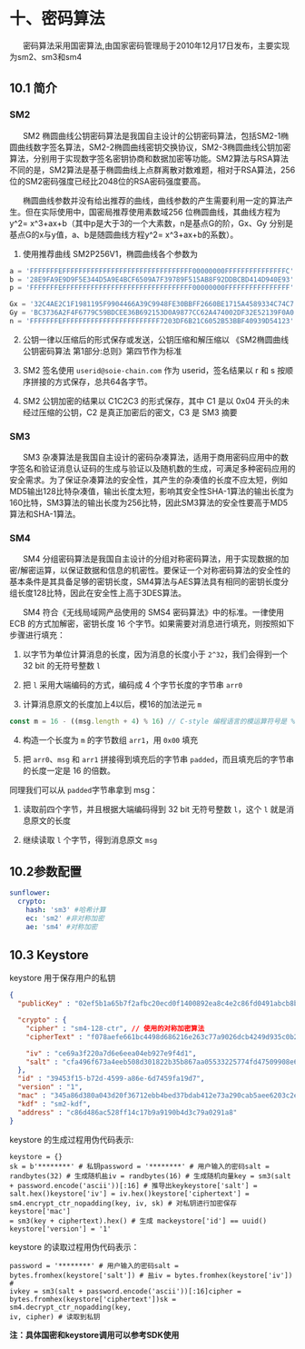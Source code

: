 # 十、密码算法
&#160;&#160;&#160;&#160;&#160;&#160;密码算法采用国密算法,由国家密码管理局于2010年12月17日发布，主要实现为sm2、sm3和sm4
## 10.1 简介
### SM2 

&#160;&#160;&#160;&#160;&#160;&#160;SM2 椭圆曲线公钥密码算法是我国自主设计的公钥密码算法，包括SM2-1椭圆曲线数字签名算法，SM2-2椭圆曲线密钥交换协议，SM2-3椭圆曲线公钥加密算法，分别用于实现数字签名密钥协商和数据加密等功能。SM2算法与RSA算法不同的是，SM2算法是基于椭圆曲线上点群离散对数难题，相对于RSA算法，256位的SM2密码强度已经比2048位的RSA密码强度要高。

&#160;&#160;&#160;&#160;&#160;&#160;椭圆曲线参数并没有给出推荐的曲线，曲线参数的产生需要利用一定的算法产生。但在实际使用中，国密局推荐使用素数域256 位椭圆曲线，其曲线方程为y^2= x^3+ax+b（其中p是大于3的一个大素数，n是基点G的阶，Gx、Gy 分别是基点G的x与y值，a、b是随圆曲线方程y^2= x^3+ax+b的系数）。

1. 使用推荐曲线 SM2P256V1，椭圆曲线各个参数为

```python
a = 'FFFFFFFEFFFFFFFFFFFFFFFFFFFFFFFFFFFFFFFF00000000FFFFFFFFFFFFFFFC' # 系数 a
b = '28E9FA9E9D9F5E344D5A9E4BCF6509A7F39789F515AB8F92DDBCBD414D940E93' # 系数 b
p = 'FFFFFFFEFFFFFFFFFFFFFFFFFFFFFFFFFFFFFFFF00000000FFFFFFFFFFFFFFFF' # 素数域Fp

Gx = '32C4AE2C1F1981195F9904466A39C9948FE30BBFF2660BE1715A4589334C74C7' # G 点的 x 坐标
Gy = 'BC3736A2F4F6779C59BDCEE36B692153D0A9877CC62A474002DF32E52139F0A0' # G 点的 y 坐标
n = 'FFFFFFFEFFFFFFFFFFFFFFFFFFFFFFFF7203DF6B21C6052B53BBF40939D54123' # G 点的阶
```

2. 公钥一律以压缩后的形式保存或发送，公钥压缩和解压缩以 《SM2椭圆曲线公钥密码算法 第1部分:总则》第四节作为标准

3. SM2 签名使用 ```userid@soie-chain.com``` 作为 userid，签名结果以 r 和 s 按顺序拼接的方式保存，总共64各字节。

4. SM2 公钥加密的结果以 C1C2C3 的形式保存，其中 C1 是以 0x04 开头的未经过压缩的公钥，C2 是真正加密后的密文，C3 是 SM3 摘要

### SM3

&#160;&#160;&#160;&#160;&#160;&#160;SM3 杂凑算法是我国自主设计的密码杂凑算法，适用于商用密码应用中的数字签名和验证消息认证码的生成与验证以及随机数的生成，可满足多种密码应用的安全需求。为了保证杂凑算法的安全性，其产生的杂凑值的长度不应太短，例如MD5输出128比特杂凑值，输出长度太短，影响其安全性SHA-1算法的输出长度为160比特，SM3算法的输出长度为256比特，因此SM3算法的安全性要高于MD5算法和SHA-1算法。

### SM4

&#160;&#160;&#160;&#160;&#160;&#160;SM4 分组密码算法是我国自主设计的分组对称密码算法，用于实现数据的加密/解密运算，以保证数据和信息的机密性。要保证一个对称密码算法的安全性的基本条件是其具备足够的密钥长度，SM4算法与AES算法具有相同的密钥长度分组长度128比特，因此在安全性上高于3DES算法。

&#160;&#160;&#160;&#160;&#160;&#160;SM4 符合《无线局域网产品使用的 SMS4 密码算法》中的标准。一律使用 ECB 的方式加解密，密钥长度 16 个字节。如果需要对消息进行填充，则按照如下步骤进行填充：

1. 以字节为单位计算消息的长度，因为消息的长度小于 ```2^32```，我们会得到一个 32 bit 的无符号整数 ```l```

2. 把 ```l``` 采用大端编码的方式，编码成 4 个字节长度的字节串 ```arr0```

3. 计算消息原文的长度加上4以后，模16的加法逆元 ```m```

```typescript
const m = 16 - ((msg.length + 4) % 16) // C-style 编程语言的模运算符号是 %
```

4. 构造一个长度为 ```m``` 的字节数组 ```arr1```，用 ```0x00``` 填充

5. 把 ```arr0```、```msg``` 和 ```arr1``` 拼接得到填充后的字节串 ```padded```，而且填充后的字节串的长度一定是 16 的倍数。


同理我们可以从 ```padded```字节串拿到 msg：

1. 读取前四个字节，并且根据大端编码得到 32 bit 无符号整数 ```l```，这个 ```l``` 就是消息原文的长度

2. 继续读取 ```l``` 个字节，得到消息原文 ```msg```

## 10.2参数配置
```yml
sunflower:
  crypto:
    hash: 'sm3' #哈希计算
    ec: 'sm2' #非对称加密
    ae: 'sm4' #对称加密
```
## 10.3 Keystore
keystore 用于保存用户的私钥
```json
{
  "publicKey" : "02ef5b1a65b7f2afbc20ecd0f1400892ea8c4e2c86fd0491abcb8be8af7f1f6a41", // 用户的公钥

  "crypto" : {
    "cipher" : "sm4-128-ctr", // 使用的对称加密算法 
    "cipherText" : "f078aefe661bc4498d686216e263c77a9026dcb4249d935c0b26b0b289cab098", // 加密过后的私钥

    "iv" : "ce69a3f220a7d6e6eea04eb927e9f4d1", 
    "salt" : "cfa496f673a4eeb508d301822b35b867aa05533225774fd47509908e6357e0cd"
  },
  "id" : "39453f15-b72d-4599-a86e-6d7459fa19d7",
  "version" : "1",
  "mac" : "345a86d380a043d20f36712ebb4bed37bdab412e73a290cab5aee6203c2ef83a",
  "kdf" : "sm2-kdf",
  "address" : "c86d486ac528ff14c17b9a9190b4d3c79a0291a8"
}
 ```
keystore 的生成过程用伪代码表示:
```
keystore = {}
sk = b'********' # 私钥password = '********' # 用户输入的密码salt =
randbytes(32) # 生成随机盐iv = randbytes(16) # 生成随机向量key = sm3(salt
+ password.encode('ascii'))[:16] # 推导出keykeystore['salt'] =
salt.hex()keystore['iv'] = iv.hex()keystore['ciphertext'] =
sm4.encrypt_ctr_nopadding(key, iv, sk) # 对私钥进行加密保存keystore['mac']
= sm3(key + ciphertext).hex() # 生成 mackeystore['id'] == uuid()
keystore['version'] = '1'
```
keystore 的读取过程用伪代码表示：
```
password = '********' # 用户输入的密码salt =
bytes.fromhex(keystore['salt']) # 盐iv = bytes.fromhex(keystore['iv']) #
ivkey = sm3(salt + password.encode('ascii'))[:16]cipher =
bytes.fromhex(keystore['ciphertext'])sk = sm4.decrypt_ctr_nopadding(key,
iv, cipher) # 读取到私钥
```
<b>注：具体国密和keystore调用可以参考SDK使用</b>